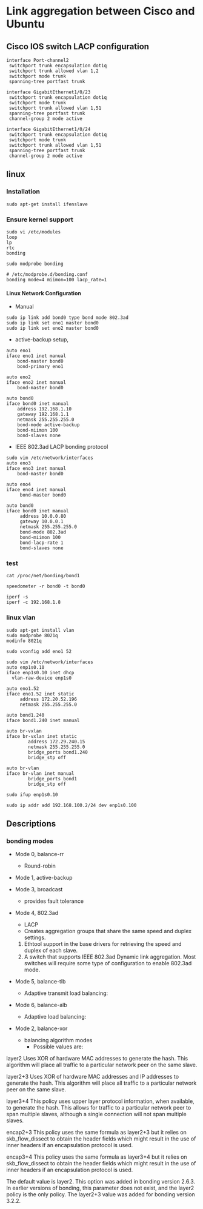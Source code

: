Link aggregation between Cisco and Ubuntu
=========================================

Cisco IOS switch LACP configuration
-----------------------------------
```shell
interface Port-channel2
 switchport trunk encapsulation dot1q
 switchport trunk allowed vlan 1,2
 switchport mode trunk
 spanning-tree portfast trunk

interface GigabitEthernet1/0/23
 switchport trunk encapsulation dot1q
 switchport mode trunk
 switchport trunk allowed vlan 1,51
 spanning-tree portfast trunk
 channel-group 2 mode active

interface GigabitEthernet1/0/24
 switchport trunk encapsulation dot1q
 switchport mode trunk
 switchport trunk allowed vlan 1,51
 spanning-tree portfast trunk
 channel-group 2 mode active
```

linux
-----
### Installation
```shell
sudo apt-get install ifenslave
```

### Ensure kernel support
```shell
sudo vi /etc/modules
loop
lp
rtc
bonding

sudo modprobe bonding

# /etc/modprobe.d/bonding.conf
bonding mode=4 miimon=100 lacp_rate=1
```

#### Linux Network Configuration
* Manual
```shell
sudo ip link add bond0 type bond mode 802.3ad
sudo ip link set eno1 master bond0
sudo ip link set eno2 master bond0
```

* active-backup setup,
```shell
auto eno1
iface eno1 inet manual
    bond-master bond0
    bond-primary eno1

auto eno2
iface eno2 inet manual
    bond-master bond0

auto bond0
iface bond0 inet manual
    address 192.168.1.10
    gateway 192.168.1.1
    netmask 255.255.255.0
    bond-mode active-backup
    bond-miimon 100
    bond-slaves none
```

* IEEE 802.3ad LACP bonding protocol
```shell
sudo vim /etc/network/interfaces  
auto eno3
iface eno3 inet manual
    bond-master bond0
 
auto eno4
iface eno4 inet manual
     bond-master bond0
 
auto bond0
iface bond0 inet manual
     address 10.0.0.80
     gateway 10.0.0.1
     netmask 255.255.255.0
     bond-mode 802.3ad 
     bond-miimon 100
     bond-lacp-rate 1
     bond-slaves none
```

### test
```shell
cat /proc/net/bonding/bond1
```

```shell
speedometer -r bond0 -t bond0

iperf -s
iperf -c 192.168.1.8
```

### linux vlan
```shell
sudo apt-get install vlan
sudo modprobe 8021q
modinfo 8021q

sudo vconfig add eno1 52

sudo vim /etc/network/interfaces
auto enp1s0.10
iface enp1s0.10 inet dhcp
  vlan-raw-device enp1s0
  
auto eno1.52
iface eno1.52 inet static
     address 172.20.52.196
     netmask 255.255.255.0
     
auto bond1.240
iface bond1.240 inet manual

auto br-vxlan
iface br-vxlan inet static
        address 172.29.240.15
        netmask 255.255.255.0
        bridge_ports bond1.240
        bridge_stp off
        
auto br-vlan
iface br-vlan inet manual
        bridge_ports bond1
        bridge_stp off
  
sudo ifup enp1s0.10

sudo ip addr add 192.168.100.2/24 dev enp1s0.100
```

## Descriptions

### bonding modes
* Mode 0, balance-rr
  * Round-robin
* Mode 1, active-backup
* Mode 3, broadcast
  * provides fault tolerance
* Mode 4, 802.3ad
  * LACP
  * Creates aggregation groups that share the same speed and duplex settings. 
  1. Ethtool support in the base drivers for retrieving the speed and duplex of each slave. 
  2. A switch that supports IEEE 802.3ad Dynamic link aggregation. Most switches will require some type of configuration to enable 802.3ad mode.
* Mode 5, balance-tlb
  * Adaptive transmit load balancing: 
* Mode 6, balance-alb
  * Adaptive load balancing:



* Mode 2, balance-xor
  * balancing algorithm modes
    * Possible values are:

layer2 Uses XOR of hardware MAC addresses to generate the hash. This algorithm will place all traffic to a particular network peer on the same slave.

layer2+3 Uses XOR of hardware MAC addresses and IP addresses to generate the hash. This algorithm will place all traffic to a particular network peer on the same slave.

layer3+4 This policy uses upper layer protocol information, when available, to generate the hash. This allows for traffic to a particular network peer to span multiple slaves, although a single connection will not span multiple slaves.

encap2+3 This policy uses the same formula as layer2+3 but it relies on skb_flow_dissect to obtain the header fields which might result in the use of inner headers if an encapsulation protocol is used.

encap3+4 This policy uses the same formula as layer3+4 but it relies on skb_flow_dissect to obtain the header fields which might result in the use of inner headers if an encapsulation protocol is used.

The default value is layer2. This option was added in bonding version 2.6.3. In earlier versions of bonding, this parameter does not exist, and the layer2 policy is the only policy. The layer2+3 value was added for bonding version 3.2.2. 

